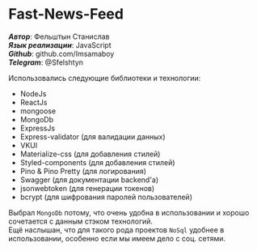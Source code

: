 # Fast-News-Feed
***Автор***: Фельштын Станислав  
***Язык реализации***: JavaScript  
***Github***: github.com/Imsamaboy  
***Telegram***: @Sfelshtyn

Использовались следующие библиотеки и технологии:
* NodeJs
* ReactJs
* mongoose
* MongoDb
* ExpressJs
* Express-validator (для валидации данных)
* VKUI
* Materialize-css (для добавления стилей)
* Styled-components (для добавления стилей)
* Pino & Pino Pretty (для логирования)
* Swagger (для документации backend'а)
* jsonwebtoken (для генерации токенов)
* bcrypt (для шифрования паролей пользователей)

Выбрал `MongoDb` потому, что очень удобна в использовании и хорошо сочетается с данным стэком технологий.  
Ещё наслышан, что для такого рода проектов `NoSql` удобнее в использовании, особенно если мы имеем дело с соц. сетями.
